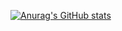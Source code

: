 [![Anurag's GitHub stats](https://github-readme-stats.vercel.app/api?username=ariel-logos)](https://github.com/anuraghazra/github-readme-stats)
